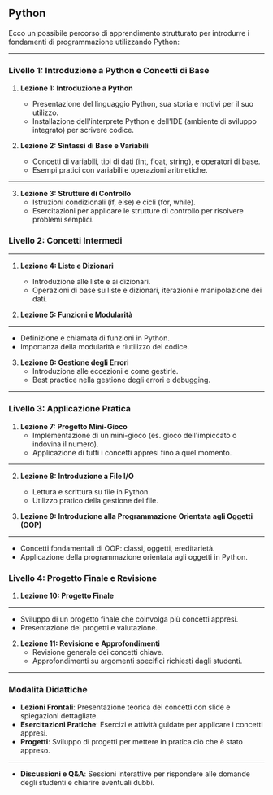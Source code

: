 
## Python

Ecco un possibile percorso di apprendimento strutturato per introdurre i fondamenti di programmazione utilizzando Python:

---

### Livello 1: Introduzione a Python e Concetti di Base

1. **Lezione 1: Introduzione a Python**
   - Presentazione del linguaggio Python, sua storia e motivi per il suo utilizzo.
   - Installazione dell'interprete Python e dell'IDE (ambiente di sviluppo integrato) per scrivere codice.

2. **Lezione 2: Sintassi di Base e Variabili**
   - Concetti di variabili, tipi di dati (int, float, string), e operatori di base.
   - Esempi pratici con variabili e operazioni aritmetiche.

---

3. **Lezione 3: Strutture di Controllo**
   - Istruzioni condizionali (if, else) e cicli (for, while).
   - Esercitazioni per applicare le strutture di controllo per risolvere problemi semplici.

### Livello 2: Concetti Intermedi

---

1. **Lezione 4: Liste e Dizionari**
   - Introduzione alle liste e ai dizionari.
   - Operazioni di base su liste e dizionari, iterazioni e manipolazione dei dati.

2. **Lezione 5: Funzioni e Modularità**

---

- Definizione e chiamata di funzioni in Python.
- Importanza della modularità e riutilizzo del codice.

3. **Lezione 6: Gestione degli Errori**
   - Introduzione alle eccezioni e come gestirle.
   - Best practice nella gestione degli errori e debugging.

---

### Livello 3: Applicazione Pratica

1. **Lezione 7: Progetto Mini-Gioco**
   - Implementazione di un mini-gioco (es. gioco dell'impiccato o indovina il numero).
   - Applicazione di tutti i concetti appresi fino a quel momento.

---

2. **Lezione 8: Introduzione a File I/O**
   - Lettura e scrittura su file in Python.
   - Utilizzo pratico della gestione dei file.

3. **Lezione 9: Introduzione alla Programmazione Orientata agli Oggetti (OOP)**

---

- Concetti fondamentali di OOP: classi, oggetti, ereditarietà.
- Applicazione della programmazione orientata agli oggetti in Python.

### Livello 4: Progetto Finale e Revisione

1. **Lezione 10: Progetto Finale**

---

- Sviluppo di un progetto finale che coinvolga più concetti appresi.
- Presentazione dei progetti e valutazione.

2. **Lezione 11: Revisione e Approfondimenti**
   - Revisione generale dei concetti chiave.
   - Approfondimenti su argomenti specifici richiesti dagli studenti.

---

### Modalità Didattiche

- **Lezioni Frontali**: Presentazione teorica dei concetti con slide e spiegazioni dettagliate.
- **Esercitazioni Pratiche**: Esercizi e attività guidate per applicare i concetti appresi.
- **Progetti**: Sviluppo di progetti per mettere in pratica ciò che è stato appreso.

---

- **Discussioni e Q&A**: Sessioni interattive per rispondere alle domande degli studenti e chiarire eventuali dubbi.
